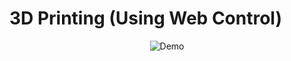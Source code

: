 # 3D Printing (Using Web Control)


<p align="center">
  <img src="https://github.com/HKPolyU-UAV/3d_printing/blob/main/videos/3D%20printing.gif" alt="Demo" />
</p>
